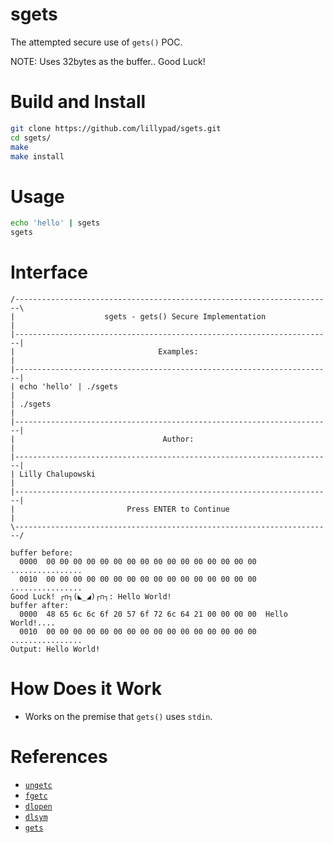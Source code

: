 # sgets

The attempted secure use of `gets()` POC.

NOTE: Uses 32bytes as the buffer.. Good Luck!

# Build and Install
```bash
git clone https://github.com/lillypad/sgets.git
cd sgets/
make
make install
```

# Usage
```bash
echo 'hello' | sgets
sgets
```

# Interface
```text
/-----------------------------------------------------------------------\
|                    sgets - gets() Secure Implementation               |
|-----------------------------------------------------------------------|
|                                Examples:                              |
|-----------------------------------------------------------------------|
| echo 'hello' | ./sgets                                                |
| ./sgets                                                               |
|-----------------------------------------------------------------------|
|                                 Author:                               |
|-----------------------------------------------------------------------|
| Lilly Chalupowski                                                     |
|-----------------------------------------------------------------------|
|                         Press ENTER to Continue                       |
\-----------------------------------------------------------------------/

buffer before:
  0000  00 00 00 00 00 00 00 00 00 00 00 00 00 00 00 00  ................
  0010  00 00 00 00 00 00 00 00 00 00 00 00 00 00 00 00  ................
Good Luck! ┌∩┐(◣_◢)┌∩┐: Hello World!
buffer after:
  0000  48 65 6c 6c 6f 20 57 6f 72 6c 64 21 00 00 00 00  Hello World!....
  0010  00 00 00 00 00 00 00 00 00 00 00 00 00 00 00 00  ................
Output: Hello World!
```

# How Does it Work
- Works on the premise that `gets()` uses `stdin`.

# References
- [`ungetc`](https://linux.die.net/man/3/ungetc)
- [`fgetc`](https://linux.die.net/man/3/fgetc)
- [`dlopen`](https://linux.die.net/man/3/dlopen)
- [`dlsym`](https://linux.die.net/man/3/dlsym)
- [`gets`](http://man7.org/linux/man-pages/man3/gets.3.html)

